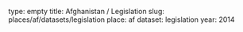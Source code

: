 type: empty
title: Afghanistan / Legislation
slug: places/af/datasets/legislation
place: af
dataset: legislation
year: 2014
